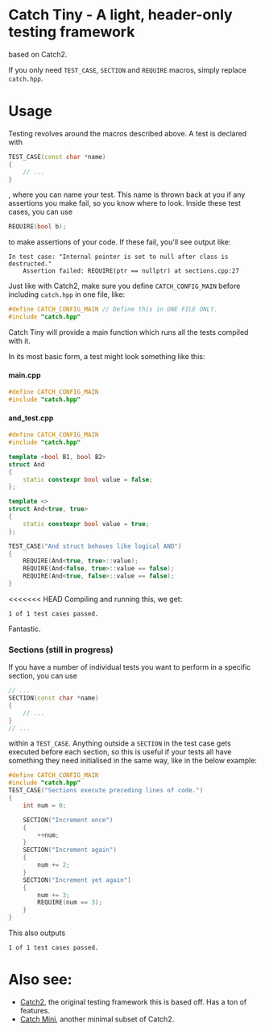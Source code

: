 # Catch Tiny - A light, header-only testing framework
based on Catch2.

If you only need `TEST_CASE`, `SECTION` and `REQUIRE` macros, simply replace `catch.hpp`.

# Usage
Testing revolves around the macros described above. 
A test is declared with 
```cpp
TEST_CASE(const char *name)
{
    // ...
}
```
, where you can name your test. This name is thrown back at you if any assertions you make fail, so you know where to look. Inside these test cases, you can use

```cpp
REQUIRE(bool b);
```
to make assertions of your code. If these fail, you'll see output like:
```
In test case: "Internal pointer is set to null after class is destructed."
	Assertion failed: REQUIRE(ptr == nullptr) at sections.cpp:27
```
Just like with Catch2, make sure you define `CATCH_CONFIG_MAIN` before including `catch.hpp` in one file, like:
```cpp
#define CATCH_CONFIG_MAIN // Define this in ONE FILE ONLY.
#include "catch.hpp"
```
Catch Tiny will provide a main function which runs all the tests compiled with it.

In its most basic form, a test might look something like this:

#### main.cpp

```cpp
#define CATCH_CONFIG_MAIN
#include "catch.hpp"
```

#### and_test.cpp

```cpp
#define CATCH_CONFIG_MAIN
#include "catch.hpp"

template <bool B1, bool B2>
struct And
{
    static constexpr bool value = false;
};

template <>
struct And<true, true>
{
    static constexpr bool value = true;
};

TEST_CASE("And struct behaves like logical AND")
{
    REQUIRE(And<true, true>::value);
    REQUIRE(And<false, true>::value == false);
    REQUIRE(And<true, false>::value == false);
}

```
<<<<<<< HEAD
Compiling and running this, we get:
```
1 of 1 test cases passed.
```
Fantastic.

### Sections (still in progress)
If you have a number of individual tests you want to perform in a specific section, you can use 
```cpp
// ...
SECTION(const char *name)
{
    // ...
}
// ...
```
within a `TEST_CASE`. Anything outside a `SECTION` in the test case gets executed before each section, so this is useful if your tests all have something they need initialised in the same way, like in the below example:
```cpp
#define CATCH_CONFIG_MAIN
#include "catch.hpp"
TEST_CASE("Sections execute preceding lines of code.")
{
    int num = 0;

    SECTION("Increment once")
    {
        ++num;
    }
    SECTION("Increment again")
    {
        num += 2;
    }
    SECTION("Increment yet again")
    {
        num += 3;
        REQUIRE(num == 3);
    }
}

```
This also outputs
```
1 of 1 test cases passed.
```

# Also see:
- [Catch2](https://github.com/catchorg/Catch2), the original testing framework this is based off. Has a ton of features.
- [Catch Mini](https://github.com/catchorg/Catch2), another minimal subset of Catch2.

